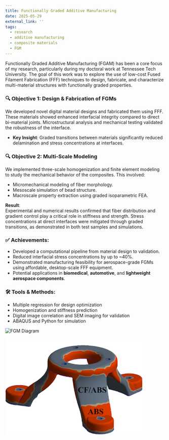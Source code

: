 ```yaml
---
title: Functionally Graded Additive Manufacturing
date: 2025-05-29
external_link: ''
tags:
  - research
  - additive manufacturing
  - composite materials
  - FGM
---
```


Functionally Graded Additive Manufacturing (FGAM) has been a core focus of my research, particularly during my doctoral work at Tennessee Tech University. The goal of this work was to explore the use of low-cost Fused Filament Fabrication (FFF) techniques to design, fabricate, and characterize multi-material structures with functionally graded properties.

<!--more-->

### 🔍 Objective 1: Design & Fabrication of FGMs

We developed novel digital material designs and fabricated them using FFF. These materials showed enhanced interfacial integrity compared to direct bi-material joints. Microstructural analysis and mechanical testing validated the robustness of the interface.

- **Key Insight**: Graded transitions between materials significantly reduced delamination and stress concentrations at interfaces.

### 🔍 Objective 2: Multi-Scale Modeling

We implemented three-scale homogenization and finite element modeling to study the mechanical behavior of the composites. This involved:
- Micromechanical modeling of fiber morphology.
- Mesoscale simulation of bead structure.
- Macroscale property extraction using graded isoparametric FEA.

**Result**:  
Experimental and numerical results confirmed that fiber distribution and gradient control play a critical role in stiffness and strength. Stress concentrations at direct interfaces were mitigated through graded transitions, as demonstrated in both test samples and simulations.

### ✅ Achievements:
- Developed a computational pipeline from material design to validation.
- Reduced interfacial stress concentrations by up to ~40%.
- Demonstrated manufacturing feasibility for aerospace-grade FGMs using affordable, desktop-scale FFF equipment.
- Potential applications in **biomedical**, **automotive**, and **lightweight aerospace components**.

### 🛠 Tools & Methods:
- Multiple regression for design optimization
- Homogenization and stiffness prediction
- Digital image correlation and SEM imaging for validation
- ABAQUS and Python for simulation

![FGM Diagram](https://lh4.googleusercontent.com/GHDLp9R4BpZVhk7cIf-wu70I-Au3gOYwW0XKFUtayaK4TnFWEm8R_fYYWgyLmtV41CH9xa8fgVNJFuxdMquAZgo=w1280)


![Featured Image](fgm1.png)
